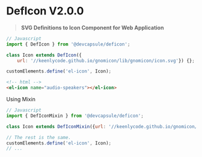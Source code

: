 # DefIcon V2.0.0

> **SVG Definitions to Icon Component for Web Application**

```js
// Javascript
import { DefIcon } from '@devcapsule/deficon';

class Icon extends DefIcon({
    url: '//keenlycode.github.io/gnomicon/lib/gnomicon/icon.svg'}) {};

customElements.define('el-icon', Icon);
```

```html
<!-- html -->
<el-icon name="audio-speakers"></el-icon>
```

Using Mixin
```js
// Javascript
import { DefIconMixin } from '@devcapsule/deficon';

class Icon extends DefIconMixin({url: '//keenlycode.github.io/gnomicon/lib/gnomicon/icon.svg'}, HTMLElement) {};

// The rest is the same.
customElements.define('el-icon', Icon);
// ...
```
